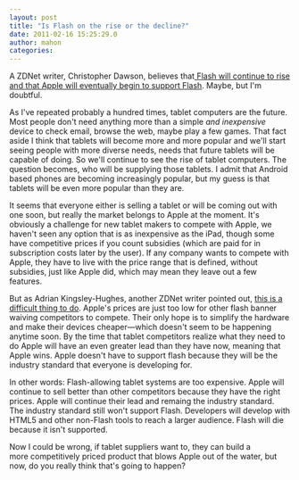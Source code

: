 ```yaml
---
layout: post
title: "Is Flash on the rise or the decline?"
date: 2011-02-16 15:25:29.0
author: mahon
categories: 
---
```

A ZDNet writer, Christopher Dawson, believes that<a href="http://www.zdnet.com/blog/google/adobe-says-flash-will-be-hugewhen-will-apple-follow-androids-flash-lead/2809?alertspromo=&amp;tag=nl.rSINGLE"> Flash will continue to rise and that Apple will eventually begin to support Flash</a>. Maybe, but I'm doubtful.

As I've repeated probably a hundred times, tablet computers are the future. Most people don't need anything more than a simple <em>and inexpensive</em> device to check email, browse the web, maybe play a few games. That fact aside I think that tablets will become more and more popular and we'll start seeing people with more diverse needs, needs that future tablets will be capable of doing. So we'll continue to see the rise of tablet computers. The question becomes, who will be supplying those tablets. I admit that Android based phones are becoming increasingly popular, but my guess is that tablets will be even more popular than they are.

It seems that everyone either is selling a tablet or will be coming out with one soon, but really the market belongs to Apple at the moment. It's obviously a challenge for new tablet makers to compete with Apple, we haven't seen any option that is as inexpensive as the iPad, though some have competitive prices if you count subsidies (which are paid for in subscription costs later by the user). If any company wants to compete with Apple, they have to live with the price range that is defined, without subsidies, just like Apple did, which may mean they leave out a few features.

But as Adrian Kingsley-Hughes, another ZDNet writer pointed out, <a href="http://www.zdnet.com/blog/hardware/its-too-late-for-the-late-comers-to-try-to-redefine-tablet-pricing/11393?alertspromo=&amp;tag=nl.rSINGLE">this is a difficult thing to do</a>. Apple's prices are just too low for other flash banner waiving competitors to compete. Their only hope is to simplify the hardware and make their devices cheaper—which doesn't seem to be happening anytime soon. By the time that tablet competitors realize what they need to do Apple will have an even greater lead than they have now, meaning that Apple wins. Apple doesn't have to support flash because they will be the industry standard that everyone is developing for.

In other words:
Flash-allowing tablet systems are too expensive.
Apple will continue to sell better than other competitors because they have the right prices.
Apple will continue their lead and remaing the industry standard.
The industry standard still won't support Flash.
Developers will develop with HTML5 and other non-Flash tools to reach a larger audience.
Flash will die because it isn't supported.

Now I could be wrong, if tablet suppliers want to, they can build a more competitively priced product that blows Apple out of the water, but now, do you really think that's going to happen?